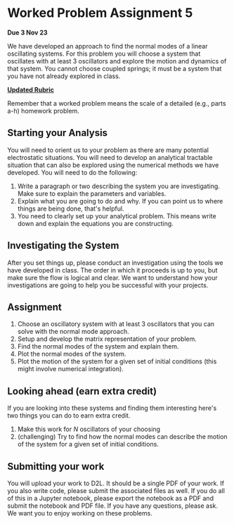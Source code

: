 # Worked Problem Assignment 5

**Due 3 Nov 23**

We have developed an approach to find the normal modes of a linear oscillating systems. For this problem you will choose a system that oscillates with at least 3 oscillators and explore the motion and dynamics of that system. You cannot choose coupled springs; it must be a system that you have not already explored in class.

[**Updated Rubric**](./updated_rubric.md)

Remember that a worked problem means the scale of a detailed (e.g., parts a-h) homework problem.

## Starting your Analysis

You will need to orient us to your problem as there are many potential electrostatic situations. You will need to develop an analytical tractable situation that can also be explored using the numerical methods we have developed. You will need to do the following: 

1. Write a paragraph or two describing the system you are investigating. Make sure to explain the parameters and variables. 
2. Explain what you are going to do and why. If you can point us to where things are being done, that's helpful.
3. You need to clearly set up your analytical problem. This means write down and explain the equations you are constructing.

## Investigating the System

After you set things up, please conduct an investigation using the tools we have developed in class. The order in which it proceeds is up to you, but make sure the flow is logical and clear. We want to understand how your investigations are going to help you be successful with your projects.

## Assignment

1. Choose an oscillatory system with at least 3 oscillators that you can solve with the normal mode approach.
2. Setup and develop the matrix representation of your problem.
3. Find the normal modes of the system and explain them.
4. Plot the normal modes of the system.
5. Plot the motion of the system for a given set of initial conditions (this might involve numerical integration).

## Looking ahead (earn extra credit)

If you are looking into these systems and finding them interesting here's two things you can do to earn extra credit.

1. Make this work for $N$ oscillators of your choosing
1. (challenging) Try to find how the normal modes can describe the motion of the system for a given set of initial conditions.

## Submitting your work

You will upload your work to D2L. It should be a single PDF of your work. If you also write code, please submit the associated files as well. If you do all of this in a Jupyter notebook, please export the notebook as a PDF and submit the notebook and PDF file. If you have any questions, please ask. We want you to enjoy working on these problems.